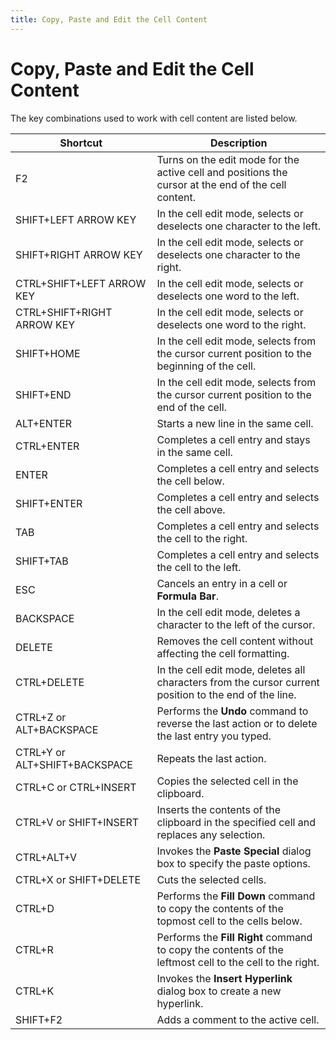 ```yaml
---
title: Copy, Paste and Edit the Cell Content
---
```

# Copy, Paste and Edit the Cell Content
The key combinations used to work with cell content are listed below.

| Shortcut | Description |
|---|---|
| F2 | Turns on the edit mode for the active cell and positions the cursor at the end of the cell content. |
| SHIFT+LEFT ARROW KEY | In the cell edit mode, selects or deselects one character to the left. |
| SHIFT+RIGHT ARROW KEY | In the cell edit mode, selects or deselects one character to the right. |
| CTRL+SHIFT+LEFT ARROW KEY | In the cell edit mode, selects or deselects one word to the left. |
| CTRL+SHIFT+RIGHT ARROW KEY | In the cell edit mode, selects or deselects one word to the right. |
| SHIFT+HOME | In the cell edit mode, selects from the cursor current position to the beginning of the cell. |
| SHIFT+END | In the cell edit mode, selects from the cursor current position to the end of the cell. |
| ALT+ENTER | Starts a new line in the same cell. |
| CTRL+ENTER | Completes a cell entry and stays in the same cell. |
| ENTER | Completes a cell entry and selects the cell below. |
| SHIFT+ENTER | Completes a cell entry and selects the cell above. |
| TAB | Completes a cell entry and selects the cell to the right. |
| SHIFT+TAB | Completes a cell entry and selects the cell to the left. |
| ESC | Cancels an entry in a cell or **Formula Bar**. |
| BACKSPACE | In the cell edit mode, deletes a character to the left of the cursor. |
| DELETE | Removes the cell content without affecting the cell formatting. |
| CTRL+DELETE | In the cell edit mode, deletes all characters from the cursor current position to the end of the line. |
| CTRL+Z or ALT+BACKSPACE | Performs the **Undo** command to reverse the last action or to delete the last entry you typed. |
| CTRL+Y or ALT+SHIFT+BACKSPACE | Repeats the last action. |
| CTRL+C or CTRL+INSERT | Copies the selected cell in the clipboard. |
| CTRL+V or SHIFT+INSERT | Inserts the contents of the clipboard in the specified cell and replaces any selection. |
| CTRL+ALT+V | Invokes the **Paste Special** dialog box to specify the paste options. |
| CTRL+X or SHIFT+DELETE | Cuts the selected cells. |
| CTRL+D | Performs the **Fill Down** command to copy the contents of the topmost cell to the cells below. |
| CTRL+R | Performs the **Fill Right** command to copy the contents of the leftmost cell to the cell to the right. |
| CTRL+K | Invokes the **Insert Hyperlink** dialog box to create a new hyperlink. |
| SHIFT+F2 | Adds a comment to the active cell. |